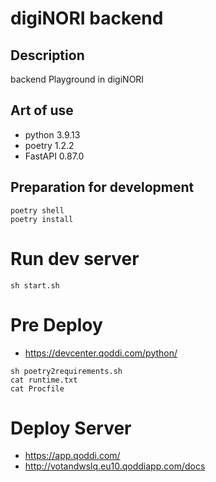 # digiNORI backend

## Description

backend Playground in digiNORI

## Art of use

- python 3.9.13
- poetry 1.2.2
- FastAPI 0.87.0

## Preparation for development

```
poetry shell
poetry install
```

# Run dev server

```
sh start.sh
```

# Pre Deploy

- https://devcenter.qoddi.com/python/

```
sh poetry2requirements.sh
cat runtime.txt
cat Procfile
```

# Deploy Server

- https://app.qoddi.com/
- http://votandwslq.eu10.qoddiapp.com/docs
